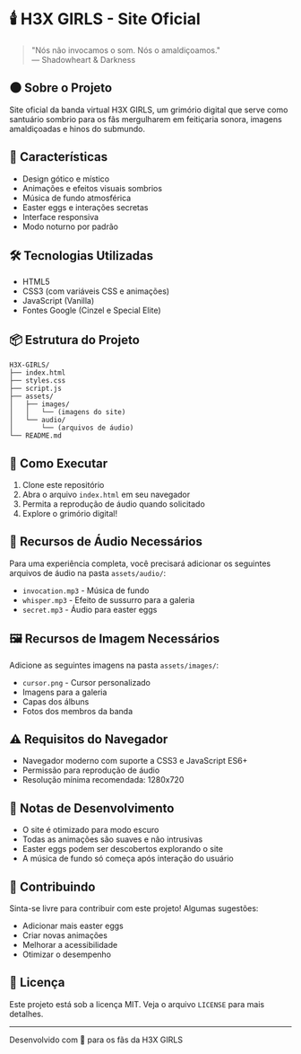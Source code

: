 # 🕯️ H3X GIRLS - Site Oficial

> "Nós não invocamos o som. Nós o amaldiçoamos."  
> — Shadowheart & Darkness

## 🌑 Sobre o Projeto

Site oficial da banda virtual H3X GIRLS, um grimório digital que serve como santuário sombrio para os fãs mergulharem em feitiçaria sonora, imagens amaldiçoadas e hinos do submundo.

## 🎨 Características

- Design gótico e místico
- Animações e efeitos visuais sombrios
- Música de fundo atmosférica
- Easter eggs e interações secretas
- Interface responsiva
- Modo noturno por padrão

## 🛠️ Tecnologias Utilizadas

- HTML5
- CSS3 (com variáveis CSS e animações)
- JavaScript (Vanilla)
- Fontes Google (Cinzel e Special Elite)

## 📦 Estrutura do Projeto

```
H3X-GIRLS/
├── index.html
├── styles.css
├── script.js
├── assets/
│   ├── images/
│   │   └── (imagens do site)
│   └── audio/
│       └── (arquivos de áudio)
└── README.md
```

## 🚀 Como Executar

1. Clone este repositório
2. Abra o arquivo `index.html` em seu navegador
3. Permita a reprodução de áudio quando solicitado
4. Explore o grimório digital!

## 🎵 Recursos de Áudio Necessários

Para uma experiência completa, você precisará adicionar os seguintes arquivos de áudio na pasta `assets/audio/`:

- `invocation.mp3` - Música de fundo
- `whisper.mp3` - Efeito de sussurro para a galeria
- `secret.mp3` - Áudio para easter eggs

## 🖼️ Recursos de Imagem Necessários

Adicione as seguintes imagens na pasta `assets/images/`:

- `cursor.png` - Cursor personalizado
- Imagens para a galeria
- Capas dos álbuns
- Fotos dos membros da banda

## ⚠️ Requisitos do Navegador

- Navegador moderno com suporte a CSS3 e JavaScript ES6+
- Permissão para reprodução de áudio
- Resolução mínima recomendada: 1280x720

## 📝 Notas de Desenvolvimento

- O site é otimizado para modo escuro
- Todas as animações são suaves e não intrusivas
- Easter eggs podem ser descobertos explorando o site
- A música de fundo só começa após interação do usuário

## 🤝 Contribuindo

Sinta-se livre para contribuir com este projeto! Algumas sugestões:

- Adicionar mais easter eggs
- Criar novas animações
- Melhorar a acessibilidade
- Otimizar o desempenho

## 📜 Licença

Este projeto está sob a licença MIT. Veja o arquivo `LICENSE` para mais detalhes.

---

Desenvolvido com 🖤 para os fãs da H3X GIRLS 